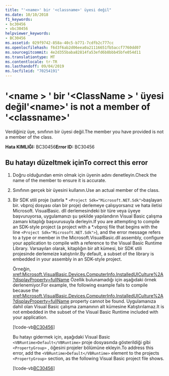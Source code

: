 ```yaml
---
title: "'<name>' bir '<classname>' üyesi değil"
ms.date: 10/10/2018
f1_keywords:
- bc30456
- vbc30456
helpviewer_keywords:
- BC30456
ms.assetid: 029f9742-858a-40c5-b771-7cdfb2c777cc
ms.openlocfilehash: f6d3f6ab2d06eea0a21116651fb5accf7760dd07
ms.sourcegitcommit: 4e2d355baba82814fa53efd6b8bbb45bfe054d11
ms.translationtype: MT
ms.contentlocale: tr-TR
ms.lasthandoff: 09/04/2019
ms.locfileid: "70254191"
---
```

# <a name="name-is-not-a-member-of-classname"></a><span data-ttu-id="2619c-102">'\<name > ' bir '\<ClassName > ' üyesi değil</span><span class="sxs-lookup"><span data-stu-id="2619c-102">'\<name>' is not a member of '\<classname>'</span></span>
<span data-ttu-id="2619c-103">Verdiğiniz üye, sınıfının bir üyesi değil.</span><span class="sxs-lookup"><span data-stu-id="2619c-103">The member you have provided is not a member of the class.</span></span>  
  
 <span data-ttu-id="2619c-104">**Hata KIMLIĞI:** BC30456</span><span class="sxs-lookup"><span data-stu-id="2619c-104">**Error ID:** BC30456</span></span>  
  
## <a name="to-correct-this-error"></a><span data-ttu-id="2619c-105">Bu hatayı düzeltmek için</span><span class="sxs-lookup"><span data-stu-id="2619c-105">To correct this error</span></span>  
  
1. <span data-ttu-id="2619c-106">Doğru olduğundan emin olmak için üyenin adını denetleyin.</span><span class="sxs-lookup"><span data-stu-id="2619c-106">Check the name of the member to ensure it is accurate.</span></span>  
  
2. <span data-ttu-id="2619c-107">Sınıfının gerçek bir üyesini kullanın.</span><span class="sxs-lookup"><span data-stu-id="2619c-107">Use an actual member of the class.</span></span>

3. <span data-ttu-id="2619c-108">Bir SDK stili proje (satırla \* `<Project Sdk="Microsoft.NET.Sdk">`başlayan bir. vbproj dosyası olan bir proje) derlemeye çalışıyorsanız ve hata iletisi Microsoft. VisualBasic. dll derlemesindeki bir türe veya üyeye başvuruyorsa, uygulamanızı şu şekilde yapılandırın Visual Basic çalışma zamanı kitaplığı başvurusuyla derleyin.</span><span class="sxs-lookup"><span data-stu-id="2619c-108">If you are attempting to compile an SDK-style project (a project with a \*.vbproj file that begins with the line `<Project Sdk="Microsoft.NET.Sdk">`), and the error message refers to a type or member in the Microsoft.VisualBasic.dll assembly, configure your application to compile with a reference to the Visual Basic Runtime Library.</span></span> <span data-ttu-id="2619c-109">Varsayılan olarak, kitaplığın bir alt kümesi, bir SDK stili projesinde derlemeize katıştırılır.</span><span class="sxs-lookup"><span data-stu-id="2619c-109">By default, a subset of the library is embedded in your assembly in an SDK-style project.</span></span>

   <span data-ttu-id="2619c-110">Örneğin, <xref:Microsoft.VisualBasic.Devices.ComputerInfo.InstalledUICulture%2A?displayProperty=fullName> Özellik bulunamadığı için aşağıdaki örnek derlenemiyor.</span><span class="sxs-lookup"><span data-stu-id="2619c-110">For example, the following example fails to compile because the <xref:Microsoft.VisualBasic.Devices.ComputerInfo.InstalledUICulture%2A?displayProperty=fullName> property cannot be found.</span></span> <span data-ttu-id="2619c-111">Uygulamanıza dahil olan Visual Basic çalışma zamanının alt kümesine Katıştırılamaz.</span><span class="sxs-lookup"><span data-stu-id="2619c-111">It is not embedded in the subset of the Visual Basic Runtime included with your application.</span></span>  

   [!code-vb[BC30456](~/samples/snippets/visualbasic/language-reference/error-messages/bc30456/program.vb)]

   <span data-ttu-id="2619c-112">Bu hatayı gidermek için, aşağıdaki Visual Basic `<VBRuntime>Default</VBRuntime>` proje dosyasında gösterildiği gibi `<PropertyGroup>` , öğesini projeler bölümüne ekleyin.</span><span class="sxs-lookup"><span data-stu-id="2619c-112">To address this error, add the `<VBRuntime>Default</VBRuntime>` element to the projects `<PropertyGroup>` section, as the following Visual Basic project file shows.</span></span>

   [!code-vb[BC30456](~/samples/snippets/visualbasic/language-reference/error-messages/bc30456/bc30456.vbproj?highlight=6)]

